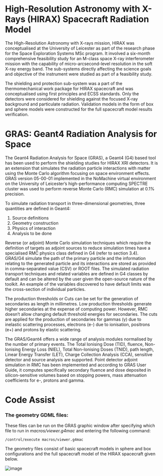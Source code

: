 # High-Resolution Astronomy with X-Rays (HIRAX) Spacecraft Radiation Model

The HIgh-Resolution Astronomy with X-rays mission, HIRAX was conceptualised at the University of Leicester as part of the research phase for the Space Exploration Systems MSc program. It involved a six-month comprehensive feasibility study for an M-class space X-ray interferometer mission with the capability of micro-arcsecond-level resolution in the soft X-ray energy band. The sub-systems directly affecting the science goals and objective of the instrument were studied as part of a feasibility study. 

The shielding and protection sub-system was a part of the thermomechanical work package for HIRAX spacecraft and was conceptualised using first principles and ECSS standards. Only the detectors were considered for shielding against the focused X-ray background and particulate radiation. Validation models in the form of box and sphere models were constructed for the full spacecraft model results verification.

# GRAS: Geant4 Radiation Analysis for Space 

The Geant4 Radiation Analysis for Space (GRAS), a Geant4 (G4) based tool has been used to perform the 
shielding studies for HIRAX XRI detectors. It is an extension that simulates the radiation particle interactions
with matter using the Monte Carlo algorithm focusing on space environment effects. GRAS version 05-00-01 implemented in the NoMachine virtual environment on the University of Leicester’s high-performance 
computing SPECTRE cluster was used to perform reverse Monte Carlo (RMC) simulation at 0.1% precision.  

To simulate radiation transport in three-dimensional geometries, three quantities are defined in Geant4: 
1. Source definitions  
2. Geometry construction 
3. Physics of interaction 
4. Analysis to be done 

Reverse (or adjoint) Monte Carlo simulation techniques which require the definition of targets as adjoint sources to reduce simulation times have a specialised RMC physics class defined in G4 (refer to section 3.4). GRAS/G4 simulate the path of the primary particle and the information relating to the generated particle and its interactions are stored as provided in comma-separated value (CSV) or ROOT files. The simulated radiation transport techniques and related variables are defined in G4 classes by default and can be altered by the user given the open-source nature of the toolkit. An example of the variables discovered to have default limits was the cross-section of individual particles.  

The production thresholds or Cuts can be set for the generation of secondaries as length in millimetres. Low 
production thresholds generate higher secondaries at the expense of computing power. However, RMC doesn’t 
allow changing default threshold energies for secondaries. The cuts are applied for the production of secondaries for gammas (γ) due to inelastic scattering processes, electrons (e-) due to ionisation, positrons (e+) and protons by elastic scattering. 

The GRAS/Geant4 offers a wide range of analysis modules normalised by the number of primary events. The Total Ionising Dose (TID), fluence, Non-Ionising Energy Loss (NIEL), Total Non-Ionising Doses (TNID), path length, Linear Energy Transfer (LET), Charge Collection Analysis (CCA), sensitive detector and source analysis are supported. Point detector adjoint simulation in RMC has been implemented and according to GRAS User Guide, it computes specifically secondary fluence and dose deposited in silicon-sensitive volumes based on stopping powers, mass attenuation coefficients for e-, protons and gamma. 

# Code Assist

### The geometry GDML files:
These files can be run on the GRAS graphic window after specifying which file to run in _macros/viewer.g4mac_ and entering the following command:
```
/control/execute macros/viewer.g4mac
```
The geometry files consist of basic spacecraft models in sphere and box configurations and the full spacecraft model of the HIRAX spacecraft given below.

![image](https://github.com/aditikatoch/HIRAX_Radiation_Model/assets/56295364/47542a36-f1eb-4b63-a092-f14bf5d7cc96)

